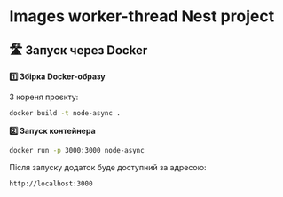 # Images worker-thread Nest project
## 🛣️ Запуск через Docker
**1️⃣ Збірка Docker-образу**

З кореня проєкту:

```bash
docker build -t node-async .
```

**2️⃣ Запуск контейнера**

```bash
docker run -p 3000:3000 node-async
```

Після запуску додаток буде доступний за адресою:

```
http://localhost:3000
```
